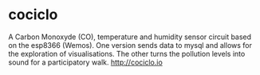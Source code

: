 # cociclo
A Carbon Monoxyde (CO), temperature and humidity sensor circuit based on the esp8366 (Wemos).  One version sends data to mysql and allows for the exploration of visualisations.  The other turns the pollution levels into sound for a participatory walk. http://cociclo.io

